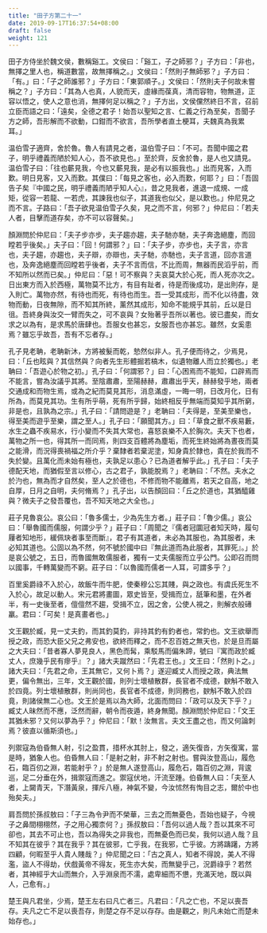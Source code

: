 ```yaml
---
title: "田子方第二十一"
date: 2019-09-17T16:37:54+08:00
draft: false
weight: 121
---
```




田子方侍坐於魏文侯，數稱谿工。文侯曰：「<span class="text-secondary">谿工，子之師邪？</span>」子方曰：「<span class="text-secondary">非也，無擇之里人也，稱道數當，故無擇稱之。</span>」文侯曰：「<span class="text-secondary">然則子無師邪？</span>」子方曰：「<span class="text-secondary">有。</span>」曰：「<span class="text-secondary">子之師誰邪？</span>」子方曰：「<span class="text-secondary">東郭順子。</span>」文侯曰：「<span class="text-secondary">然則夫子何故未嘗稱之？</span>」子方曰：「<span class="text-secondary">其為人也真，人貌而天，虛緣而葆真，清而容物，物無道，正容以悟之，使人之意也消，無擇何足以稱之？</span>」子方出，文侯儻然終日不言，召前立臣而語之曰：「<span class="text-secondary">遠矣，全德之君子！始吾以聖知之言、仁義之行為至矣，吾聞子方之師，吾形解而不欲動，口鉗而不欲言，吾所學者直土梗耳，夫魏真為我累耳。</span>」



温伯雪子適齊，舍於魯。魯人有請見之者，温伯雪子曰：「<span class="text-secondary">不可。吾聞中國之君子，明乎禮義而陋於知人心，吾不欲見也。</span>」至於齊，反舍於魯，是人也又請見。温伯雪子曰：「<span class="text-secondary">往也蘄見我，今也又蘄見我，是必有以振我也。</span>」出而見客，入而歎。明日見客，又入而歎。其僕曰：「<span class="text-secondary">每見之客也，必入而歎，何耶？</span>」曰：「<span class="text-secondary">吾固告子矣『中國之民，明乎禮義而陋乎知人心』，昔之見我者，進退一成規、一成矩，從容一若龍、一若虎，其諫我也似子，其道我也似父，是以歎也。</span>」仲尼見之而不言。子路曰：「<span class="text-secondary">吾子欲見温伯雪子久矣，見之而不言，何邪？</span>」仲尼曰：「<span class="text-secondary">若夫人者，目擊而道存矣，亦不可以容聲矣。</span>」



顏淵問於仲尼曰：「<span class="text-secondary">夫子步亦步，夫子趨亦趨，夫子馳亦馳，夫子奔逸絕塵，而回瞠若乎後矣。</span>」夫子曰：「<span class="text-secondary">回！何謂邪？</span>」曰：「<span class="text-secondary">夫子步，亦步也，夫子言，亦言也，夫子趨，亦趨也，夫子辯，亦辯也，夫子馳，亦馳也，夫子言道，回亦言道也，及奔逸絕塵而回瞠若乎後者，夫子不言而信，不比而周，無器而民滔乎前，而不知所以然而已矣。</span>」仲尼曰：「<span class="text-secondary">惡！可不察與？夫哀莫大於心死，而人死亦次之。日出東方而入於西極，萬物莫不比方，有目有趾者，待是而後成功，是出則存，是入則亡。萬物亦然，有待也而死，有待也而生。吾一受其成形，而不化以待盡，效物而動，日夜無隙，而不知其所終，薰然其成形，知命不能規乎其前，丘以是日徂。吾終身與汝交一臂而失之，可不哀與？女殆著乎吾所以著也。彼已盡矣，而女求之以為有，是求馬於唐肆也。吾服女也甚忘，女服吾也亦甚忘。雖然，女奚患焉？雖忘乎故吾，吾有不忘者存。</span>」



孔子見老聃，老聃新沐，方將被髮而乾，慹然似非人。孔子便而待之，少焉見，曰：「<span class="text-secondary">丘也眩與？其信然與？向者先生形體掘若槁木，似遺物離人而立於獨也。</span>」老聃曰：「<span class="text-secondary">吾遊心於物之初。</span>」孔子曰：「<span class="text-secondary">何謂邪？</span>」曰：「<span class="text-secondary">心困焉而不能知，口辟焉而不能言，嘗為汝議乎其將。至陰肅肅，至陽赫赫，肅肅出乎天，赫赫發乎地，兩者交通成和而物生焉，或為之紀而莫見其形，消息滿虛，一晦一明，日改月化，日有所為，而莫見其功。生有所乎萌，死有所乎歸，始終相反乎無端而莫知乎其所窮，非是也，且孰為之宗。</span>」孔子曰：「<span class="text-secondary">請問遊是？</span>」老聃曰：「<span class="text-secondary">夫得是，至美至樂也，得至美而遊乎至樂，謂之至人。</span>」孔子曰：「<span class="text-secondary">願聞其方。</span>」曰：「<span class="text-secondary">草食之獸不疾易藪，水生之蟲不疾易水，行小變而不失其大常也，喜怒哀樂不入於胸次。夫天下也者，萬物之所一也，得其所一而同焉，則四支百體將為塵垢，而死生終始將為晝夜而莫之能滑，而況得喪禍福之所介乎？棄隸者若棄泥塗，知身貴於隸也，貴在於我而不失於變。且萬化而未始有極也，夫孰足以患心？已為道者解乎此。</span>」孔子曰：「<span class="text-secondary">夫子德配天地，而猶假至言以修心，古之君子，孰能脫焉？</span>」老聃曰：「<span class="text-secondary">不然。夫水之於汋也，無為而才自然矣，至人之於德也，不修而物不能離焉，若天之自高，地之自厚，日月之自明，夫何脩焉？</span>」孔子出，以告顏回曰：「<span class="text-secondary">丘之於道也，其猶醯雞與？微夫子之發吾覆也，吾不知天地之大全也。</span>」



莊子見魯哀公。哀公曰：「<span class="text-secondary">魯多儒士，少為先生方者。</span>」莊子曰：「<span class="text-secondary">魯少儒。</span>」哀公曰：「<span class="text-secondary">舉魯國而儒服，何謂少乎？</span>」莊子曰：「<span class="text-secondary">周聞之『儒者冠圜冠者知天時，履句屨者知地形，緩佩玦者事至而斷』，君子有其道者，未必為其服也，為其服者，未必知其道也。公固以為不然，何不號於國中曰『無此道而為此服者，其罪死』。</span>」於是哀公號之，五日，而魯國無敢儒服者，獨有一丈夫儒服而立乎公門。公即召而問以國事，千轉萬變而不窮。莊子曰：「<span class="text-secondary">以魯國而儒者一人耳，可謂多乎？</span>」



百里奚爵祿不入於心，故飯牛而牛肥，使秦穆公忘其賤，與之政也。有虞氏死生不入於心，故足以動人。宋元君將畫圖，眾史皆至，受揖而立，舐筆和墨，在外者半，有一史後至者，儃儃然不趨，受揖不立，因之舍，公使人視之，則解衣般礡臝。君曰：「<span class="text-secondary">可矣！是真畫者也。</span>」



文王觀於臧，見一丈夫釣，而其釣莫釣，非持其釣有釣者也，常釣也。文王欲舉而授之政，而恐大臣父兄之弗安也，欲終而釋之，而不忍百姓之無天也，於是旦而屬之大夫曰：「<span class="text-secondary">昔者寡人夢見良人，黑色而髯，乘駁馬而偏朱蹄，號曰『寓而政於臧丈人，庶幾乎民有瘳乎』？</span>」諸大夫蹴然曰：「<span class="text-secondary">先君王也。</span>」文王曰：「<span class="text-secondary">然則卜之。</span>」諸大夫曰：「<span class="text-secondary">先君之命，王其無它，又何卜焉？</span>」遂迎臧丈人而授之政，典法無更，偏令無出，三年，文王觀於國，則列士壞植散群，長官者不成德，斔斛不敢入於四竟。列士壞植散群，則尚同也，長官者不成德，則同務也，斔斛不敢入於四竟，則諸侯無二心也。文王於是焉以為大師，北面而問曰：「<span class="text-secondary">政可以及天下乎？</span>」臧丈人昧然而不應，泛然而辭，朝令而夜遁，終身無聞。顏淵問於仲尼曰：「<span class="text-secondary">文王其猶未邪？又何以夢為乎？</span>」仲尼曰：「<span class="text-secondary">默！汝無言。夫文王盡之也，而又何論刺焉？彼直以循斯須也。</span>」



列禦寇為伯昏無人射，引之盈貫，措杯水其肘上，發之，適矢復沓，方矢復寓，當是時，猶象人也。伯昏無人曰：「<span class="text-secondary">是射之射，非不射之射也。嘗與汝登高山，履危石，臨百仞之淵，若能射乎？</span>」於是無人遂登高山，履危石，臨百仞之淵，背逡巡，足二分垂在外，揖禦寇而進之。禦寇伏地，汗流至踵。伯昏無人曰：「<span class="text-secondary">夫至人者，上闚青天，下潛黃泉，揮斥八極，神氣不變，今汝怵然有恂目之志，爾於中也殆矣夫。</span>」



肩吾問於孫叔敖曰：「<span class="text-secondary">子三為令尹而不榮華，三去之而無憂色，吾始也疑子，今視子之鼻間栩栩然，子之用心獨柰何？</span>」孫叔敖曰：「<span class="text-secondary">吾何以過人哉？吾以其來不可卻也，其去不可止也，吾以為得失之非我也，而無憂色而已矣，我何以過人哉？且不知其在彼乎？其在我乎？其在彼邪，亡乎我，在我邪，亡乎彼。方將躊躇，方將四顧，何暇至乎人貴人賤哉？</span>」仲尼聞之曰：「<span class="text-secondary">古之真人，知者不得說，美人不得濫，盜人不得劫，伏戲黃帝不得友，死生亦大矣，而無變乎己，況爵祿乎？若然者，其神經乎大山而無介，入乎淵泉而不濡，處卑細而不憊，充滿天地，既以與人，己愈有。</span>」



楚王與凡君坐，少焉，楚王左右曰凡亡者三。凡君曰：「<span class="text-secondary">凡之亡也，不足以喪吾存。夫凡之亡不足以喪吾存，則楚之存不足以存存。由是觀之，則凡未始亡而楚未始存也。</span>」